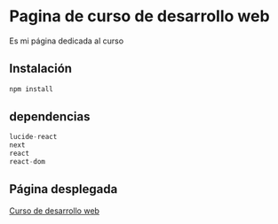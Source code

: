 # Pagina de curso de desarrollo web

Es mi página dedicada al curso

## Instalación

```bash
npm install
```

## dependencias

```javascript
lucide-react
next
react
react-dom
```

## Página desplegada

[Curso de desarrollo web](https://curso-desarrollo-web-cris.netlify.app/)